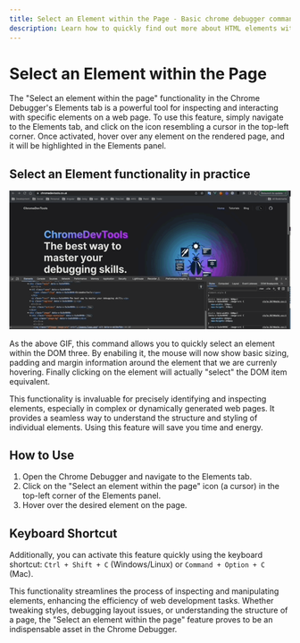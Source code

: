 ```yaml
---
title: Select an Element within the Page - Basic chrome debugger commands
description: Learn how to quickly find out more about HTML elements with this simple Chrome Debugger shortcut.
---
```


# Select an Element within the Page

The "Select an element within the page" functionality in the Chrome Debugger's Elements tab is a powerful tool for inspecting and interacting with specific elements on a web page. To use this feature, simply navigate to the Elements tab, and click on the icon resembling a cursor in the top-left corner. Once activated, hover over any element on the rendered page, and it will be highlighted in the Elements panel.

## Select an Element functionality in practice
![Demo of "Select and Element within the page"](/assets/tutorial/commands/devtool-1.gif)

As the above GIF, this command allows you to quickly select an element within the DOM three. By enabiling it, the mouse will now show basic sizing, padding and margin information around the element that we are currenly hovering. Finally clicking on the element will actually "select" the DOM item equivalent. 

This functionality is invaluable for precisely identifying and inspecting elements, especially in complex or dynamically generated web pages. It provides a seamless way to understand the structure and styling of individual elements. Using this feature will save you time and energy.

## How to Use

1. Open the Chrome Debugger and navigate to the Elements tab.
2. Click on the "Select an element within the page" icon (a cursor) in the top-left corner of the Elements panel.
3. Hover over the desired element on the page.

## Keyboard Shortcut

Additionally, you can activate this feature quickly using the keyboard shortcut: `Ctrl + Shift + C` (Windows/Linux) or `Command + Option + C` (Mac).

This functionality streamlines the process of inspecting and manipulating elements, enhancing the efficiency of web development tasks. Whether tweaking styles, debugging layout issues, or understanding the structure of a page, the "Select an element within the page" feature proves to be an indispensable asset in the Chrome Debugger.

